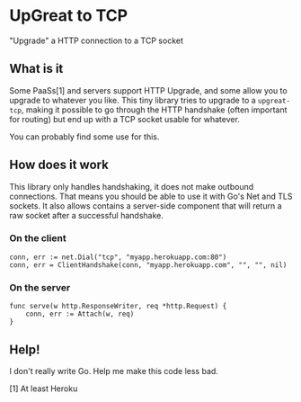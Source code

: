 # UpGreat to TCP

"Upgrade" a HTTP connection to a TCP socket

## What is it

Some PaaSs[1] and servers support HTTP Upgrade, and some allow you to upgrade
to whatever you like. This tiny library tries to upgrade to a `upgreat-tcp`,
making it possible to go through the HTTP handshake (often important for routing)
but end up with a TCP socket usable for whatever.

You can probably find some use for this.

## How does it work

This library only handles handshaking, it does not make outbound connections. That
means you should be able to use it with Go's Net and TLS sockets. It also allows
contains a server-side component that will return a raw socket after a successful
handshake.

### On the client

```
conn, err := net.Dial("tcp", "myapp.herokuapp.com:80")
conn, err = ClientHandshake(conn, "myapp.herokuapp.com", "", "", nil)
```

### On the server

```
func serve(w http.ResponseWriter, req *http.Request) {
	conn, err := Attach(w, req)
}
```

## Help!

I don't really write Go. Help me make this code less bad.

[1] At least Heroku